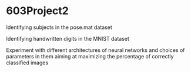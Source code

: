 # 603Project2
Identifying subjects in the pose.mat dataset

Identifying handwritten digits in the MNIST dataset

Experiment  with  different  architectures  of  neural  networks  and  choices  of  parameters in them aiming at maximizing the percentage of correctly classified images
